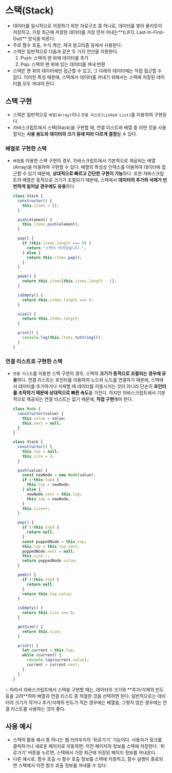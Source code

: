 # 스택(Stack)

- 데이터를 일시적으로 저장하기 위한 자료구조 중 하나로, 데이터를 쌓아 올리듯이 저장하고, 가장 최근에 저장한 데이터를 가장 먼저 꺼내는**(LIFO, Last-In-First-Out)** 방식을 따른다.
- 주로 함수 호출, 수식 계산, 재귀 알고리즘 등에서 사용된다.
- 스택은 일반적으로 다음과 같은 두 가지 연산을 지원한다.
  1. Push: 스택의 맨 위에 데이터를 추가
  2. Pop: 스택의 맨 위에 있는 데이터를 꺼내 반환
- 스택은 맨 위의 데이터에만 접근할 수 있고, 그 아래의 데이터에는 직접 접근할 수 없다. 이러한 특성 때문에, 스택에서 데이터를 꺼내기 위해서는 스택에 저장된 데이터를 모두 꺼내야 한다.

## 스택 구현

- 스택은 일반적으로 `배열(Array)`이나 `연결 리스트(Linked List)`를 이용하여 구현된다.
- 자바스크립트에서 스택(Stack)을 구현할 때, 연결 리스트와 배열 중 어떤 것을 사용할지는 **사용 용도와 데이터의 크기 등에 따라 다르게 결정**될 수 있다.

### 배열로 구현한 스택

- `배열`을 이용한 스택 구현의 경우, 자바스크립트에서 기본적으로 제공되는 배열(Array)을 이용하여 구현할 수 있다. 배열의 특성상 인덱스를 이용하여 데이터에 접근할 수 있기 때문에, **상대적으로 빠르고 간단한 구현이 가능**하다. 또한 자바스크립트의 배열은 동적으로 크기가 조절되기 때문에, 스택에서 **데이터의 추가와 삭제가 빈번하게 일어날 경우에도 유용**하다.

  ```jsx
  class Stack {
    constructor() {
      this.items = [];
    }

    push(element) {
      this.items.push(element);
    }

    pop() {
      if (this.items.length === 0) {
        return "스택이 비어있습니다.";
      } else {
        return this.items.pop();
      }
    }

    peek() {
      return this.items[this.items.length - 1];
    }

    isEmpty() {
      return this.items.length === 0;
    }

    size() {
      return this.items.length;
    }

    print() {
      console.log(this.items.toString());
    }
  }
  ```

### 연결 리스트로 구현한 스택

- `연결 리스트`를 이용한 스택 구현의 경우, 스택의 **크기가 동적으로 조절되는 경우에 유용**하다. 연결 리스트는 포인터를 이용하여 노드와 노드를 연결하기 때문에, 스택에서 데이터를 추가하거나 삭제할 때 데이터를 이동시키는 것이 아니라 단순히 **포인터를 조작하기 때문에 상대적으로 빠른 속도**를 가진다. 하지만 자바스크립트에서 기본적으로 제공되는 연결 리스트는 없기 때문에, **직접 구현**해야 한다.

  ```jsx
  class Node {
    constructor(value) {
      this.value = value;
      this.next = null;
    }
  }

  class Stack {
    constructor() {
      this.top = null;
      this.size = 0;
    }

    push(value) {
      const newNode = new Node(value);
      if (!this.top) {
        this.top = newNode;
      } else {
        newNode.next = this.top;
        this.top = newNode;
      }
      this.size++;
    }

    pop() {
      if (!this.top) {
        return null;
      }
      const poppedNode = this.top;
      this.top = this.top.next;
      poppedNode.next = null;
      this.size--;
      return poppedNode.value;
    }

    peek() {
      if (!this.top) {
        return null;
      }
      return this.top.value;
    }

    isEmpty() {
      return this.size === 0;
    }

    getSize() {
      return this.size;
    }

    print() {
      let current = this.top;
      while (current) {
        console.log(current.value);
        current = current.next;
      }
    }
  }
  ```

<aside>
💡 따라서 자바스크립트에서 스택을 구현할 때는, 데이터의 크기와 **추가/삭제의 빈도 등을 고려**하여 배열과 연결 리스트 중 적절한 것을 선택하면 된다. 일반적으로는 데이터의 크기가 작거나 추가/삭제의 빈도가 적은 경우에는 배열을, 그렇지 않은 경우에는 연결 리스트를 사용하는 것이 좋다.

</aside>

## 사용 예시

- 스택의 활용 예시 중 하나는 웹 브라우저의 '뒤로가기' 기능이다. 사용자가 링크를 클릭하거나 새로운 페이지로 이동하면, 이전 페이지의 정보를 스택에 저장한다. '뒤로가기' 버튼을 누르면, 스택에서 가장 최근에 저장된 페이지 정보를 꺼내온다.
- 다른 예시로, 함수 호출 시 함수 호출 정보를 스택에 저장하고, 함수 실행이 종료되면 스택에서 이전 함수 호출 정보를 꺼내올 수 있다.
